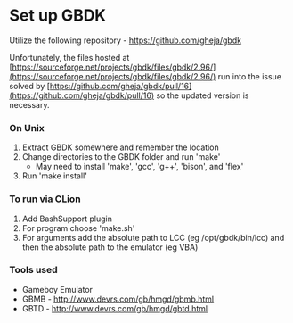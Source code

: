 # Set up GBDK

Utilize the following repository - https://github.com/gheja/gbdk

Unfortunately, the files hosted at [https://sourceforge.net/projects/gbdk/files/gbdk/2.96/](https://sourceforge.net/projects/gbdk/files/gbdk/2.96/) run into the issue solved by [https://github.com/gheja/gbdk/pull/16](https://github.com/gheja/gbdk/pull/16) so the updated version is necessary.

### On Unix
1. Extract GBDK somewhere and remember the location
2. Change directories to the GBDK folder and run 'make'
	- May need to install 'make', 'gcc', 'g++', 'bison', and 'flex'
3. Run 'make install'

### To run via CLion
1. Add BashSupport plugin
2. For program choose 'make.sh'
3. For arguments add the absolute path to LCC (eg /opt/gbdk/bin/lcc) and then the absolute path to the emulator (eg VBA)

### Tools used
- Gameboy Emulator
- GBMB - http://www.devrs.com/gb/hmgd/gbmb.html
- GBTD - http://www.devrs.com/gb/hmgd/gbtd.html
